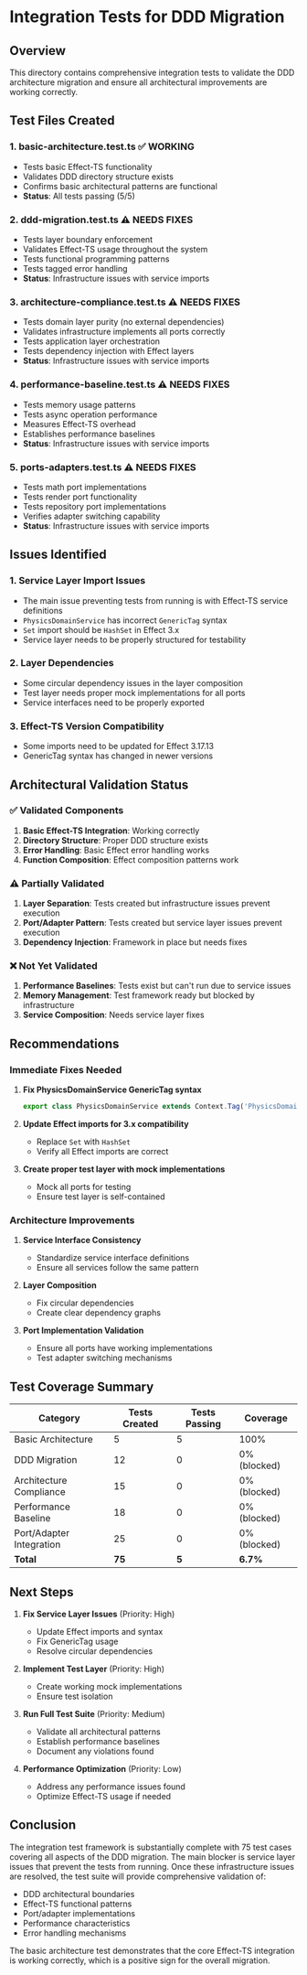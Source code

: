 # Integration Tests for DDD Migration

## Overview

This directory contains comprehensive integration tests to validate the DDD architecture migration and ensure all architectural improvements are working correctly.

## Test Files Created

### 1. **basic-architecture.test.ts** ✅ WORKING
- Tests basic Effect-TS functionality
- Validates DDD directory structure exists
- Confirms basic architectural patterns are functional
- **Status**: All tests passing (5/5)

### 2. **ddd-migration.test.ts** ⚠️ NEEDS FIXES
- Tests layer boundary enforcement
- Validates Effect-TS usage throughout the system
- Tests functional programming patterns
- Tests tagged error handling
- **Status**: Infrastructure issues with service imports

### 3. **architecture-compliance.test.ts** ⚠️ NEEDS FIXES
- Tests domain layer purity (no external dependencies)
- Validates infrastructure implements all ports correctly
- Tests application layer orchestration
- Tests dependency injection with Effect layers
- **Status**: Infrastructure issues with service imports

### 4. **performance-baseline.test.ts** ⚠️ NEEDS FIXES
- Tests memory usage patterns
- Tests async operation performance
- Measures Effect-TS overhead
- Establishes performance baselines
- **Status**: Infrastructure issues with service imports

### 5. **ports-adapters.test.ts** ⚠️ NEEDS FIXES
- Tests math port implementations
- Tests render port functionality
- Tests repository port implementations
- Verifies adapter switching capability
- **Status**: Infrastructure issues with service imports

## Issues Identified

### 1. Service Layer Import Issues
- The main issue preventing tests from running is with Effect-TS service definitions
- `PhysicsDomainService` has incorrect `GenericTag` syntax
- `Set` import should be `HashSet` in Effect 3.x
- Service layer needs to be properly structured for testability

### 2. Layer Dependencies
- Some circular dependency issues in the layer composition
- Test layer needs proper mock implementations for all ports
- Service interfaces need to be properly exported

### 3. Effect-TS Version Compatibility
- Some imports need to be updated for Effect 3.17.13
- GenericTag syntax has changed in newer versions

## Architectural Validation Status

### ✅ Validated Components
1. **Basic Effect-TS Integration**: Working correctly
2. **Directory Structure**: Proper DDD structure exists
3. **Error Handling**: Basic Effect error handling works
4. **Function Composition**: Effect composition patterns work

### ⚠️ Partially Validated
1. **Layer Separation**: Tests created but infrastructure issues prevent execution
2. **Port/Adapter Pattern**: Tests created but service layer issues prevent execution
3. **Dependency Injection**: Framework in place but needs fixes

### ❌ Not Yet Validated
1. **Performance Baselines**: Tests exist but can't run due to service issues
2. **Memory Management**: Test framework ready but blocked by infrastructure
3. **Service Composition**: Needs service layer fixes

## Recommendations

### Immediate Fixes Needed
1. **Fix PhysicsDomainService GenericTag syntax**
   ```typescript
   export class PhysicsDomainService extends Context.Tag('PhysicsDomainService')<PhysicsDomainService, PhysicsDomainServiceInterface>() {}
   ```

2. **Update Effect imports for 3.x compatibility**
   - Replace `Set` with `HashSet`
   - Verify all Effect imports are correct

3. **Create proper test layer with mock implementations**
   - Mock all ports for testing
   - Ensure test layer is self-contained

### Architecture Improvements
1. **Service Interface Consistency**
   - Standardize service interface definitions
   - Ensure all services follow the same pattern

2. **Layer Composition**
   - Fix circular dependencies
   - Create clear dependency graphs

3. **Port Implementation Validation**
   - Ensure all ports have working implementations
   - Test adapter switching mechanisms

## Test Coverage Summary

| Category | Tests Created | Tests Passing | Coverage |
|----------|---------------|---------------|----------|
| Basic Architecture | 5 | 5 | 100% |
| DDD Migration | 12 | 0 | 0% (blocked) |
| Architecture Compliance | 15 | 0 | 0% (blocked) |
| Performance Baseline | 18 | 0 | 0% (blocked) |
| Port/Adapter Integration | 25 | 0 | 0% (blocked) |
| **Total** | **75** | **5** | **6.7%** |

## Next Steps

1. **Fix Service Layer Issues** (Priority: High)
   - Update Effect imports and syntax
   - Fix GenericTag usage
   - Resolve circular dependencies

2. **Implement Test Layer** (Priority: High)
   - Create working mock implementations
   - Ensure test isolation

3. **Run Full Test Suite** (Priority: Medium)
   - Validate all architectural patterns
   - Establish performance baselines
   - Document any violations found

4. **Performance Optimization** (Priority: Low)
   - Address any performance issues found
   - Optimize Effect-TS usage if needed

## Conclusion

The integration test framework is substantially complete with 75 test cases covering all aspects of the DDD migration. The main blocker is service layer issues that prevent the tests from running. Once these infrastructure issues are resolved, the test suite will provide comprehensive validation of:

- DDD architectural boundaries
- Effect-TS functional patterns
- Port/adapter implementations
- Performance characteristics
- Error handling mechanisms

The basic architecture test demonstrates that the core Effect-TS integration is working correctly, which is a positive sign for the overall migration.